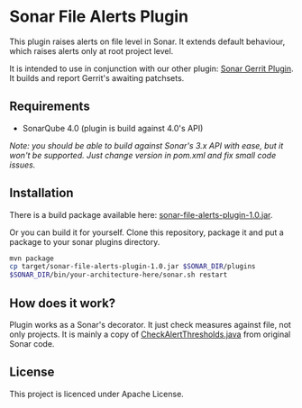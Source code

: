 Sonar File Alerts Plugin
========================

This plugin raises alerts on file level in Sonar. It extends default behaviour, which raises alerts only at root project level.

It is intended to use in conjunction with our other plugin: [Sonar Gerrit Plugin](https://github.com/TouK/sonar-gerrit-plugin). It builds and report Gerrit's awaiting patchsets.

Requirements
------------

- SonarQube 4.0 (plugin is build against 4.0's API)

*Note: you should be able to build against Sonar's 3.x API with ease, but it won't be supported. Just change version in pom.xml and fix small code issues.*

Installation
------------

There is a build package available here: [sonar-file-alerts-plugin-1.0.jar](https://github.com/TouK/sonar-file-alerts-plugin/releases/download/sonar-file-alerts-plugin-1.0/sonar-file-alerts-plugin-1.0.jar).

Or you can build it for yourself. Clone this repository, package it and put a package to your sonar plugins directory.

```bash
mvn package
cp target/sonar-file-alerts-plugin-1.0.jar $SONAR_DIR/plugins
$SONAR_DIR/bin/your-architecture-here/sonar.sh restart
```

How does it work?
-----------------

Plugin works as a Sonar's decorator. It just check measures against file, not only projects. It is mainly a copy of [CheckAlertThresholds.java](https://github.com/SonarSource/sonar/blob/master/plugins/sonar-core-plugin/src/main/java/org/sonar/plugins/core/sensors/CheckAlertThresholds.java?source=c) from original Sonar code.

License
-------

This project is licenced under Apache License.
